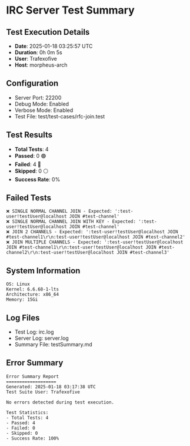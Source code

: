 # IRC Server Test Summary
## Test Execution Details

- **Date**: 2025-01-18 03:25:57 UTC
- **Duration**: 0h 0m 5s
- **User**: Trafexofive
- **Host**: morpheus-arch

## Configuration
- Server Port: 22200
- Debug Mode: Enabled
- Verbose Mode: Enabled
- Test File: test/test-cases/rfc-join.test

## Test Results
- **Total Tests**: 4
- **Passed**: 0 🟢
- **Failed**: 4 🔴
- **Skipped**: 0 ⚪
- **Success Rate**: 0%

## Failed Tests
```
❌ SINGLE NORMAL CHANNEL JOIN - Expected: ':test-user!testUser@localhost JOIN #test-channel'
❌ SINGLE NORMAL CHANNEL JOIN WITH KEY - Expected: ':test-user!testUser@localhost JOIN #test-channel'
❌ JOIN 2 CHANNELS - Expected: ':test-user!testUser@localhost JOIN #test-channel1\r\n:test-user!testUser@localhost JOIN #test-channel2'
❌ JOIN MULTIPLE CHANNELS - Expected: ':test-user!testUser@localhost JOIN #test-channel1\r\n:test-user!testUser@localhost JOIN #test-channel2\r\n:test-user!testUser@localhost JOIN #test-channel3'
```

## System Information
```
OS: Linux
Kernel: 6.6.68-1-lts
Architecture: x86_64
Memory: 15Gi
```

## Log Files
- Test Log: irc.log
- Server Log: server.log
- Summary File: testSummary.md


## Error Summary
```
Error Summary Report
===================
Generated: 2025-01-18 03:17:38 UTC
Test Suite User: Trafexofive

No errors detected during test execution.

Test Statistics:
- Total Tests: 4
- Passed: 4
- Failed: 0
- Skipped: 0
- Success Rate: 100%
```
